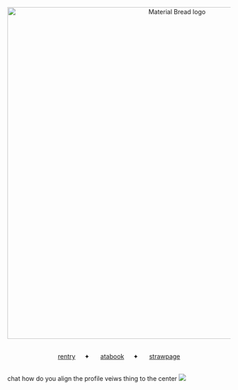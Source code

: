 <p align="center">
<img width="750" src="https://files.catbox.moe/5kv6y5.jpg" alt="Material Bread logo">
</p>
 <p align="center">
  <b></b><br>
  <a href="https://rentry.co/doomedcivilization">rentry</a>⠀⠀✦⠀⠀
  <a href="https://dancingfactory.atabook.org/">atabook</a>⠀⠀✦⠀⠀
  <a href="https://robulyaoi.straw.page">strawpage</a>
  <br><br>
  
  chat how do you align the profile veiws thing to the center
![](https://komarev.com/ghpvc/?username=military-fashioned&color=ff69b4&abbreviated=true&label=^u^)
